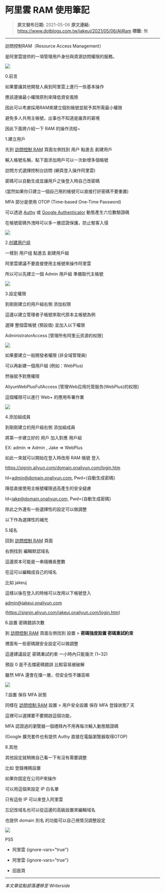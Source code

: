 # 阿里雲 RAM 使用筆記

> **原文發布日期:** 2021-05-06
> **原文連結:** https://www.dotblogs.com.tw/jakeuj/2021/05/06/AliRam
> **標籤:** 無

---

訪問控制RAM（Resource Access Management）

是阿里雲提供的一項管理用戶身份與資源訪問權限的服務。

![](https://dotblogsfile.blob.core.windows.net/user/御星幻/3e7e6c8c-484f-479b-a392-7f8d275f161b/1620290814.png)

0.前言

如果要讓其他開發人員到阿里雲上進行一些基本操作

應該遵循最小權限原則來降低資安風險

因此可以考慮採用RAM來建立個別帳號並賦予其所需最小權限

避免多人共用主帳號，出事也不知道是誰弄的窘境

因此下面將介紹一下 RAM 的操作流程~

1.建立用戶

先到 [訪問控制 RAM](https://ram.console.aliyun.com/) 頁面左側找到 用户 點進去 創建用戶

輸入帳號名稱，點下面添加用戶可以一次新增多個帳號

訪問方式選擇控制台訪問 (網頁登入操作阿里雲)

密碼可以自動生成並讓用戶之後登入時自己改密碼

(當然如果你只建立一個自己用的帳號可以直接打好密碼不要重置)

MFA 部分是使用 OTOP (Time-based One-Time Password)

可以透過 [Authy](https://authy.com) 或 [Google Authenticator](https://en.wikipedia.org/wiki/Google_Authenticator) 動態產生六位數驗證碼

在帳號密碼外洩時可以多一層認證保護，防止駭客入侵

![](https://dotblogsfile.blob.core.windows.net/user/御星幻/3e7e6c8c-484f-479b-a392-7f8d275f161b/1620288420.png)

2.[创建用户组](https://ram.console.aliyun.com/groups)

一樣到 用户组 點進去 創建用戶組

阿里雲建議不要直接使用主帳號來操作阿里雲

所以可以先建立一個 Admin 用戶組 準備取代主帳號

![](https://dotblogsfile.blob.core.windows.net/user/御星幻/3e7e6c8c-484f-479b-a392-7f8d275f161b/1620287369.jpg)

3.設定權限

到剛剛建立的用戶組右側 添加权限

這邊以建立管理者子帳號來取代原本主帳號為例

選擇 整個雲帳號 (預設值) 並加入以下權限

AdministratorAccess [管理所有阿里云资源的权限]

![](https://dotblogsfile.blob.core.windows.net/user/御星幻/3e7e6c8c-484f-479b-a392-7f8d275f161b/1620288953.png)

如果要建立一般開發者權限 (非全域管理員)

可以再新建一個用戶組 (例如：WebPlus)

然後賦予對應權限

AliyunWebPlusFullAccess [管理Web应用托管服务(WebPlus)的权限]

這個權限可以進行 Web+ 的應用布署作業

![](https://dotblogsfile.blob.core.windows.net/user/御星幻/3e7e6c8c-484f-479b-a392-7f8d275f161b/1620288963.png)

4.添加組成員

到剛剛建立的用戶組右側 添加組成員

將第一步建立好的 用戶 加入對應 用戶組

EX: admin => Admin , Jake => WebPlus

如此一來就可以開始在登入時改用 RAM 帳號 登入

https://signin.aliyun.com/domain.onaliyun.com/login.htm

Id=admin@domain.onaliyun.com, Pwd={自動生成密碼}

降低直接使用主帳號權限過高產生的安全疑慮

Id=jake@domain.onaliyun.com, Pwd={自動生成密碼}

除此之外還有一些選擇性的設定可以做調整

以下作為選擇性的補充

5.域名

回到 [訪問控制 RAM](https://ram.console.aliyun.com/) 頁面

右側找到 編輯默認域名

這邊原本可能是一串隨機長整數

在這可以編輯成自己的域名

比如 jakeuj

這樣以後在登入的時候可以改用以下帳號登入

[admin@jakeuj.onaliyun.com](mailto:admin@jakeuj.onaliyun.com)

(https://signin.aliyun.com/jakeuj.onaliyun.com/login.htm)

6.設置 密碼錯誤次數

到 [訪問控制 RAM](https://ram.console.aliyun.com/) 頁面左側找到 設置 > **密碼強度設置 密碼重試約束**

裡面有一些密碼跟安全設定可以做調整

這邊建議設定 密碼重試約束 一小時內只能幾次 (1~32)

預設 0 是不去擋密碼錯誤 比較容易被破解

雖然 MFA 還會在擋一層，但安全性不嫌高嘛

![](https://dotblogsfile.blob.core.windows.net/user/御星幻/3e7e6c8c-484f-479b-a392-7f8d275f161b/1620290478.png)

7.設置 保存 MFA 狀態

同樣在 [訪問控制 RAM](https://ram.console.aliyun.com/) 設置 > 用戶安全設置 保存 MFA 登錄狀態7 天

這裡可以選擇要不要開啟這個功能，

MFA 認證過的瀏覽器一個禮拜內不用再每次輸入動態驗證碼

(Google 擴充套件也有提供 Authy 直接在電腦瀏覽器取得OTOP)

8.其他

其他設定就稍微自己看一下有沒有需要調整

比如 登錄掩碼設置

如果你固定在公司IP來操作

可以用這個來設定 IP 白名單

只有這些 IP 可以來登入阿里雲

忘記改域名也可以從這邊的高級設置來編輯域名

也提供 domain 別名 的功能可以自己視情況調整設定

![](https://card.psnprofiles.com/1/jakeuj.png)

PS5

* 阿里雲
{ignore-vars="true"}
* 阿里雲
{ignore-vars="true"}

* 回首頁

---

*本文章從點部落遷移至 Writerside*
